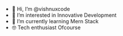 - 👋 Hi, I’m @vishnuxcode
- 👀 I’m interested in Innovative Development
- 🌱 I’m currently learning Mern Stack
- 🤓 Tech enthusiast Ofcourse 

